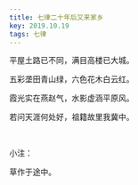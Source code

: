 ```yaml
---
title: 七律二十年后又来家乡
key: 2019.10.19
tags: 七律
---
```


平屋土路已不同，满目高楼已大城。

五彩垄田青山绿，六色花木白云红。

霞光实在燕赵气，水影虚涵平原风。

若问天涯何处好，祖籍故里我冀中。

</br>

小注：

草作于途中。

</br>

